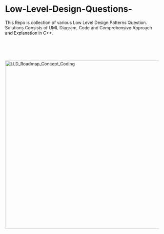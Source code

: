 # Low-Level-Design-Questions-
This Repo is collection of various Low Level Design Patterns Question. Solutions Consists of UML Diagram, Code and Comprehensive Approach and Explanation in C++.

<br>
<br>
<br>
<br>

<img width="551" alt="LLD_Roadmap_Concept_Coding" src="https://github.com/user-attachments/assets/2bce70e8-2a8c-47a4-89d6-cae799cde555">

